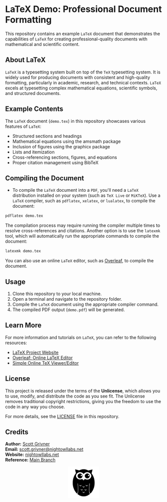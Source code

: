 # LaTeX Demo: Professional Document Formatting

This repository contains an example `LaTeX` document that demonstrates the capabilities of `LaTeX` for creating professional-quality documents with mathematical and scientific content.

## About LaTeX

`LaTeX` is a typesetting system built on top of the `TeX` typesetting system. It is widely used for producing documents with consistent and high-quality formatting, particularly in academic, research, and technical contexts. `LaTeX` excels at typesetting complex mathematical equations, scientific symbols, and structured documents.

## Example Contents

The `LaTeX` document (`demo.tex`) in this repository showcases various features of `LaTeX`:

- Structured sections and headings
- Mathematical equations using the amsmath package
- Inclusion of figures using the graphicx package
- Lists and itemization
- Cross-referencing sections, figures, and equations
- Proper citation management using BibTeX

## Compiling the Document

- To compile the `LaTeX` document into a `PDF`, you'll need a `LaTeX` distribution installed on your system (such as `TeX Live` or `MiKTeX`). Use a `LaTeX` compiler, such as `pdflatex`, `xelatex`, or `lualatex`, to compile the document:

```sh
pdflatex demo.tex
```

The compilation process may require running the compiler multiple times to resolve cross-references and citations.
Another option is to use the `latexmk` tool, which will automatically run the appropriate commands to compile the document:

```sh
latexmk demo.tex
```

You can also use an online `LaTeX` editor, such as [Overleaf](https://www.overleaf.com/), to compile the document.

## Usage
1. Clone this repository to your local machine.
2. Open a terminal and navigate to the repository folder.
3. Compile the `LaTeX` document using the appropriate compiler command.
4. The compiled PDF output (`demo.pdf`) will be generated.

## Learn More
For more information and tutorials on `LaTeX`, you can refer to the following resources:

- [LaTeX Project Website](https://www.latex-project.org/)
- [Overleaf: Online LaTeX Editor](https://www.overleaf.com/learn)
- [Simple Online TeX Viewer/Editor](https://texviewer.herokuapp.com)

## License
This project is released under the terms of the **Unlicense**, which allows you to use, modify, and distribute the code as you see fit. The Unlicense removes traditional copyright restrictions, giving you the freedom to use the code in any way you choose.

For more details, see the [LICENSE](LICENSE) file in this repository.

## Credits
**Author:** [Scott Grivner](https://github.com/scottgriv)<br>
**Email:** scott.grivner@nightowllabs.net<br>
**Website:** [nightowllabs.net](https://www.nightowllabs.net)<br>
**Reference:** [Main Branch](https://github.com/Night-Owl-Labs/LaTeX-Demo)
<div align="center">
    <a href="https://github.com/Night-Owl-Labs" target="_blank">
        <img src="./docs/images/NOL.png" style="width: 100px; height: 100px;" />
    </a>
</div>
